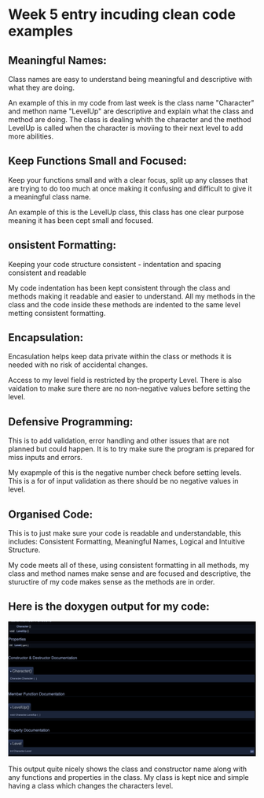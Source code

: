 # Week 5 entry incuding clean code examples

## Meaningful Names:
Class names are easy to understand being meaningful and descriptive with what they are doing. 

An example of this in my code from last week is the class name "Character" and methon name "LevelUp" are descriptive and explain what the class and method are doing. The class is dealing whith the character and the method LevelUp is called when the character is moviing to their next level to add more abilities.


## Keep Functions Small and Focused:
Keep your functions small and with a clear focus, split up any classes that are trying to do too much at once making it confusing and difficult to give it a meaningful class name.

An example of this is the LevelUp class, this class has one clear purpose meaning it has been cept small and focused. 


## onsistent Formatting:
Keeping your code structure consistent - indentation and spacing consistent and readable 

My code indentation has been kept consistent through the class and methods making it readable and easier to understand. All my methods in the class and the code inside these methods are indented to the same level metting consistent formatting.

## Encapsulation:
Encasulation helps keep data private within the class or methods it is needed with no risk of accidental changes. 

Access to my level field is restricted by the property Level. There is also vaidation to make sure there are no non-negative values before setting the level.  

## Defensive Programming:
This is to add validation, error handling and other issues that are not planned but could happen. It is to try make sure the program is prepared for miss inputs and errors.

My exapmple of this is the negative number check before setting levels. This is a for of input validation as there should be no negative values in level. 


## Organised Code:
This is to just make sure your code is readable and understandable, this includes: Consistent Formatting, Meaningful Names, Logical and Intuitive Structure.

My code meets all of these, using consistent formatting in all methods, my class and method names make sense and are focused and descriptive, the stuructire of my code makes sense as the methods are in order. 


## Here is the doxygen output for my code: 

![Doxygen](/Images/Doxygen.png?raw=true)

This output quite nicely shows the class and constructor name along with any functions and properties in the class. My class is kept nice and simple having a class which changes the characters level. 
